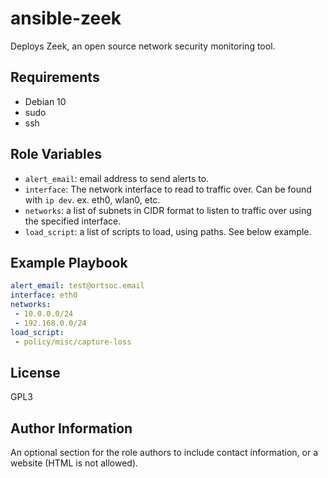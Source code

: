 ansible-zeek
=========

Deploys Zeek, an open source network security monitoring tool.

Requirements
------------

- Debian 10
- sudo
- ssh

Role Variables
--------------

- `alert_email`: email address to send alerts to.
- `interface`: The network interface to read to traffic over. Can be found with `ip dev`. ex. eth0, wlan0, etc. 
- `networks`: a list of subnets in CIDR format to listen to traffic over using the specified interface.
- `load_script`: a list of scripts to load, using paths. See below example.

Example Playbook
----------------

```yaml
alert_email: test@ortsoc.email
interface: eth0
networks:
 - 10.0.0.0/24
 - 192.168.0.0/24
load_script:
 - policy/misc/capture-loss
```

License
-------

GPL3

Author Information
------------------

An optional section for the role authors to include contact information, or a website (HTML is not allowed).
